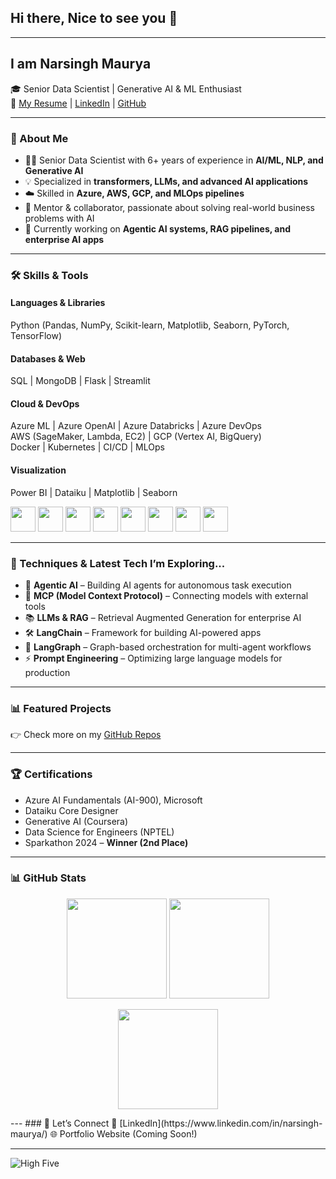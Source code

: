 ## Hi there, Nice to see you 👋  

---

## I am Narsingh Maurya  
🎓 Senior Data Scientist | Generative AI & ML Enthusiast  
📄 [My Resume](https://flowcv.com/resume/95hi0m77si-) | [LinkedIn](https://www.linkedin.com/in/narsingh-maurya/) | [GitHub](https://github.com/narsingh2231)  

---

### 🚀 About Me
- 🧑‍💻 Senior Data Scientist with 6+ years of experience in **AI/ML, NLP, and Generative AI**  
- 💡 Specialized in **transformers, LLMs, and advanced AI applications**  
- ☁️ Skilled in **Azure, AWS, GCP, and MLOps pipelines**  
- 🤝 Mentor & collaborator, passionate about solving real-world business problems with AI  
- 🎯 Currently working on **Agentic AI systems, RAG pipelines, and enterprise AI apps**  

---

### 🛠️ Skills & Tools  

#### **Languages & Libraries**
Python (Pandas, NumPy, Scikit-learn, Matplotlib, Seaborn, PyTorch, TensorFlow)  

#### **Databases & Web**
SQL | MongoDB | Flask | Streamlit  

#### **Cloud & DevOps**
Azure ML | Azure OpenAI | Azure Databricks | Azure DevOps  
AWS (SageMaker, Lambda, EC2) | GCP (Vertex AI, BigQuery)  
Docker | Kubernetes | CI/CD | MLOps  

#### **Visualization**
Power BI | Dataiku | Matplotlib | Seaborn  

<p align="left">
  <img src="https://upload.wikimedia.org/wikipedia/commons/c/c3/Python-logo-notext.svg" width="40" height="40"/>
  <img src="https://upload.wikimedia.org/wikipedia/commons/0/05/Scikit_learn_logo_small.svg" width="40" height="40"/>
  <img src="https://upload.wikimedia.org/wikipedia/commons/2/2d/Tensorflow_logo.svg" width="40" height="40"/>
  <img src="https://www.vectorlogo.zone/logos/microsoft_azure/microsoft_azure-icon.svg" width="40" height="40"/>
  <img src="https://www.vectorlogo.zone/logos/amazon_aws/amazon_aws-icon.svg" width="40" height="40"/>
  <img src="https://www.vectorlogo.zone/logos/google_cloud/google_cloud-icon.svg" width="40" height="40"/>
  <img src="https://www.vectorlogo.zone/logos/docker/docker-icon.svg" width="40" height="40"/>
  <img src="https://www.vectorlogo.zone/logos/kubernetes/kubernetes-icon.svg" width="40" height="40"/>
</p>  

---

### 🔬 Techniques & Latest Tech I’m Exploring...
- 🧠 **Agentic AI** – Building AI agents for autonomous task execution  
- 🔗 **MCP (Model Context Protocol)** – Connecting models with external tools  
- 📚 **LLMs & RAG** – Retrieval Augmented Generation for enterprise AI  
- 🛠️ **LangChain** – Framework for building AI-powered apps  
- 🔄 **LangGraph** – Graph-based orchestration for multi-agent workflows  
- ⚡ **Prompt Engineering** – Optimizing large language models for production  

---

### 📊 Featured Projects
<!--
- **Risk-Sensing Using GenAI** → Real-time risk detection from global news sources  
- **Estimation of Sales Velocity** → Predicting deal closure & win probability with Azure ML  
- **Proposal Assistant (Athena)** → AI tool reducing proposal creation time by 60%  
- **AI-Driven IT Ticket Resolution** → Automated ServiceNow ticketing with GenAI  
- **Contracts.AI** → Extracting obligations from contracts using LLMs  
-->
👉 Check more on my [GitHub Repos](https://github.com/narsingh2231?tab=repositories)  

---

### 🏆 Certifications
- Azure AI Fundamentals (AI-900), Microsoft  
- Dataiku Core Designer  
- Generative AI (Coursera)  
- Data Science for Engineers (NPTEL)  
- Sparkathon 2024 – **Winner (2nd Place)**  

---

### 📊 GitHub Stats  
<p align="center">
  <img src="https://github-readme-stats.vercel.app/api?username=narsingh2231&show_icons=true&theme=radical" height="160"/>
  <img src="https://github-readme-streak-stats.herokuapp.com/?user=narsingh2231&theme=radical" height="160"/>
</p>  

<p align="center">
  <img src="https://github-readme-stats.vercel.app/api/top-langs/?username=narsingh2231&layout=compact&theme=radical" height="160"/>
</p>  
<!--
<p align="left"> <img src="https://komarev.com/ghpvc/?username=narsingh223&label=Profile%20views&color=0e75b6&style=flat" alt="c17hawke" /> </p>
-->
---
<!--
### Follow me on YouTube (click on the following logo): 
<a href="https://www.youtube.com/c17hawke">
  <img width=20% src="./images/yt-logo.png"></img>
</a>
-->
### 🤝 Let’s Connect  
<!-- 📫 Email: Ping me on Linkedin  [narsingh.iit@gmail.com](mailto:narsingh.iit@gmail.com)-->
💼 [LinkedIn](https://www.linkedin.com/in/narsingh-maurya/)  
🌐 Portfolio Website (Coming Soon!)  

---

![High Five](https://content.codecademy.com/courses/learn-cpp/community-challenge/highfive.gif 'High Five')  
